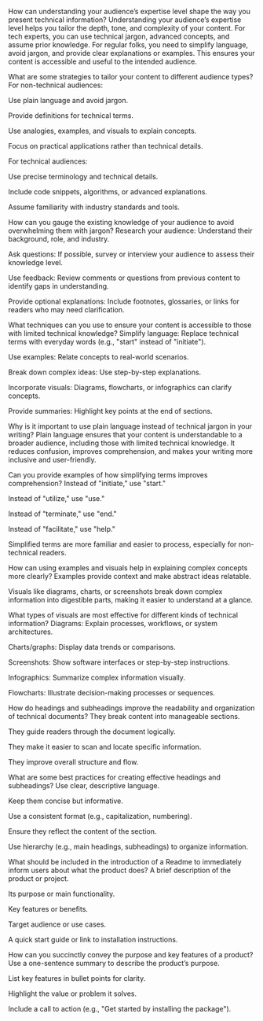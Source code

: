 How can understanding your audience’s expertise level shape the way you present technical information?
Understanding your audience’s expertise level helps you tailor the depth, tone, and complexity of your content. For tech experts, you can use technical jargon, advanced concepts, and assume prior knowledge. For regular folks, you need to simplify language, avoid jargon, and provide clear explanations or examples. This ensures your content is accessible and useful to the intended audience.

What are some strategies to tailor your content to different audience types?
For non-technical audiences:

Use plain language and avoid jargon.

Provide definitions for technical terms.

Use analogies, examples, and visuals to explain concepts.

Focus on practical applications rather than technical details.

For technical audiences:

Use precise terminology and technical details.

Include code snippets, algorithms, or advanced explanations.

Assume familiarity with industry standards and tools.

How can you gauge the existing knowledge of your audience to avoid overwhelming them with jargon?
Research your audience: Understand their background, role, and industry.

Ask questions: If possible, survey or interview your audience to assess their knowledge level.

Use feedback: Review comments or questions from previous content to identify gaps in understanding.

Provide optional explanations: Include footnotes, glossaries, or links for readers who may need clarification.

What techniques can you use to ensure your content is accessible to those with limited technical knowledge?
Simplify language: Replace technical terms with everyday words (e.g., "start" instead of "initiate").

Use examples: Relate concepts to real-world scenarios.

Break down complex ideas: Use step-by-step explanations.

Incorporate visuals: Diagrams, flowcharts, or infographics can clarify concepts.

Provide summaries: Highlight key points at the end of sections.

Why is it important to use plain language instead of technical jargon in your writing?
Plain language ensures that your content is understandable to a broader audience, including those with limited technical knowledge. It reduces confusion, improves comprehension, and makes your writing more inclusive and user-friendly.

Can you provide examples of how simplifying terms improves comprehension?
Instead of "initiate," use "start."

Instead of "utilize," use "use."

Instead of "terminate," use "end."

Instead of "facilitate," use "help."

Simplified terms are more familiar and easier to process, especially for non-technical readers.

How can using examples and visuals help in explaining complex concepts more clearly?
Examples provide context and make abstract ideas relatable.

Visuals like diagrams, charts, or screenshots break down complex information into digestible parts, making it easier to understand at a glance.

What types of visuals are most effective for different kinds of technical information?
Diagrams: Explain processes, workflows, or system architectures.

Charts/graphs: Display data trends or comparisons.

Screenshots: Show software interfaces or step-by-step instructions.

Infographics: Summarize complex information visually.

Flowcharts: Illustrate decision-making processes or sequences.

How do headings and subheadings improve the readability and organization of technical documents?
They break content into manageable sections.

They guide readers through the document logically.

They make it easier to scan and locate specific information.

They improve overall structure and flow.

What are some best practices for creating effective headings and subheadings?
Use clear, descriptive language.

Keep them concise but informative.

Use a consistent format (e.g., capitalization, numbering).

Ensure they reflect the content of the section.

Use hierarchy (e.g., main headings, subheadings) to organize information.

What should be included in the introduction of a Readme to immediately inform users about what the product does?
A brief description of the product or project.

Its purpose or main functionality.

Key features or benefits.

Target audience or use cases.

A quick start guide or link to installation instructions.

How can you succinctly convey the purpose and key features of a product?
Use a one-sentence summary to describe the product’s purpose.

List key features in bullet points for clarity.

Highlight the value or problem it solves.

Include a call to action (e.g., "Get started by installing the package").
